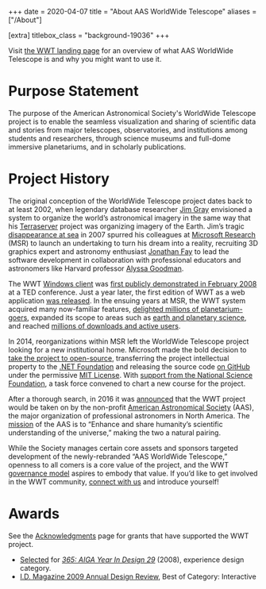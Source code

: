 +++
date = 2020-04-07
title = "About AAS WorldWide Telescope"
aliases = ["/About"]

[extra]
titlebox_class = "background-19036"
+++

Visit [the WWT landing page](@/home.md) for an overview of what AAS WorldWide
Telescope is and why you might want to use it.


# Purpose Statement

The purpose of the American Astronomical Society's WorldWide Telescope project
is to enable the seamless visualization and sharing of scientific data and
stories from major telescopes, observatories, and institutions among students
and researchers, through science museums and full-dome immersive planetariums,
and in scholarly publications.


# Project History

The original conception of the WorldWide Telescope project dates back to at
least 2002, when legendary database researcher [Jim Gray] envisioned a system
to organize the world’s astronomical imagery in the same way that his
[Terraserver] project was organizing imagery of the Earth. Jim’s tragic
[disappearance at sea] in 2007 spurred his colleagues at [Microsoft Research]
(MSR) to launch an undertaking to turn his dream into a reality, recruiting 3D
graphics expert and astronomy enthusiast [Jonathan Fay] to lead the software
development in collaboration with professional educators and astronomers like
Harvard professor [Alyssa Goodman].

[Jim Gray]: https://en.wikipedia.org/wiki/Jim_Gray_(computer_scientist)
[Terraserver]: https://en.wikipedia.org/wiki/Microsoft_Research_Maps
[disappearance at sea]: https://en.wikipedia.org/wiki/Jim_Gray_(computer_scientist)#Disappearance
[Microsoft Research]: https://www.microsoft.com/en-us/research/
[Jonathan Fay]: https://en.wikipedia.org/wiki/Jonathan_Fay
[Windows client]: @/download/_index.md#windows-client
[Alyssa Goodman]: https://astronomy.fas.harvard.edu/people/goodman-alyssa

The WWT [Windows client] was
[first publicly demonstrated in February 2008][ted-2008] at a TED conference.
Just a year later, the first edition of WWT as a web application
[was released][wwt-web-app]. In the ensuing years at MSR, the WWT system
acquired many now-familiar features,
[delighted millions of planetarium-goers][cosmic-wonder], expanded its scope
to areas such as [earth and planetary science][wwt-planetary], and reached
[millions of downloads and active users][downloads].

[ted-2008]: https://www.ted.com/talks/roy_gould_curtis_wong_a_preview_of_the_worldwide_telescope
[wwt-web-app]: https://channel9.msdn.com/Blogs/coolstuff/WorldWide-Telescope-is-Now-a-Web-App
[cosmic-wonder]: https://www.chicagotribune.com/entertainment/ct-xpm-2013-05-14-ct-ent-0515-museum-adler-grainger-20130514-story.html
[wwt-planetary]: https://www.nasa.gov/topics/nasalife/features/microsoft_ww_telescope.html
[downloads]: https://channel9.msdn.com/Blogs/coolstuff/WorldWide-Telescope-Equinox-Release

In 2014, reorganizations within MSR left the WorldWide Telescope project
looking for a new institutional home. Microsoft made the bold decision to
[take the project to open-source][open-sourcing], transferring the project
intellectual property to the [.NET Foundation][dnf] and releasing the source
code [on GitHub][github] under the permissive [MIT License]. With
[support from the National Science Foundation][nsf-1550701], a task force
convened to chart a new course for the project.

[open-sourcing]: https://www.microsoft.com/en-us/research/blog/microsoft-open-sources-worldwide-telescope/
[dnf]: https://dotnetfoundation.org/
[github]: https://github.com/WorldWideTelescope/
[MIT License]: https://en.wikipedia.org/wiki/MIT_License
[nsf-1550701]: https://www.nsf.gov/awardsearch/showAward?AWD_ID=1550701

After a thorough search, in 2016 it was [announced][aas-announcement] that the
WWT project would be taken on by the non-profit
[American Astronomical Society][aas] (AAS), the major organization of
professional astronomers in North America. The [mission][aas-mission] of the
AAS is to “Enhance and share humanity’s scientific understanding of the
universe,” making the two a natural pairing.

[aas-announcement]: https://skyandtelescope.org/astronomy-news/aas-adopts-worldwide-telescope/
[aas]: https://aas.org/
[aas-mission]: https://aas.org/about/mission-and-vision-statement

While the Society manages certain core assets and sponsors targeted development
of the newly-rebranded “AAS WorldWide Telescope,” openness to all comers is a
core value of the project, and the WWT
[governance model](@/about/governance.md) aspires to embody that value. If
you’d like to get involved in the WWT community,
[connect with us](@/connect.md) and introduce yourself!


# Awards

See the [Acknowledgments](@/about/acknowledgments.md) page for grants that
have supported the WWT project.

- [Selected][365-29-link] for [*365: AIGA Year In Design 29*][365-29-book] (2008), experience design
  category.
- [I.D. Magazine 2009 Annual Design Review][idmag-2009], Best of Category: Interactive

[365-29-link]: https://designarchives.aiga.org/#/entries/WorldWide%20Telescope%2C%20Interface/_/detail/relevance/asc/0/7/19743/worldwide-telescope-interface/1
[365-29-book]: https://www.amazon.com/exec/obidos/ASIN/0811869164/aiga
[idmag-2009]: http://web.archive.org/web/20100731152002/http://www.id-mag.com/annualdesignreview2009/?catid=8084
